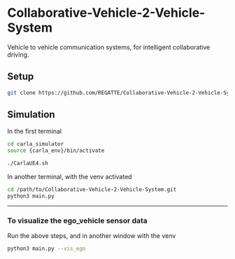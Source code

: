 # Collaborative-Vehicle-2-Vehicle-System
Vehicle to vehicle communication systems, for intelligent collaborative driving. 

## Setup

```bash
git clone https://github.com/REGATTE/Collaborative-Vehicle-2-Vehicle-System.git
```

## Simulation

In the first terminal

```bash
cd carla_simulator
source {carla_env}/bin/activate

./CarlaUE4.sh
```

In another terminal, with the venv activated

```bash
cd /path/to/Collaborative-Vehicle-2-Vehicle-System.git
python3 main.py
```

---

### To visualize the ego_vehicle sensor data

Run the above steps, and in another window with the venv

```bash
python3 main.py --vis_ego
```
